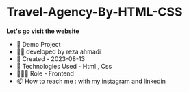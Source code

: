 # Travel-Agency-By-HTML-CSS

**Let's go visit the website**

- 🔗 Demo Project
- 👨‍💻 developed by reza ahmadi
- 📆 Created - 2023-08-13
- 🤖 Technologies Used - Html , Css
- 🕵🏻‍♀️ Role - Frontend
- 📫 How to reach me : with my instagram and linkedin
